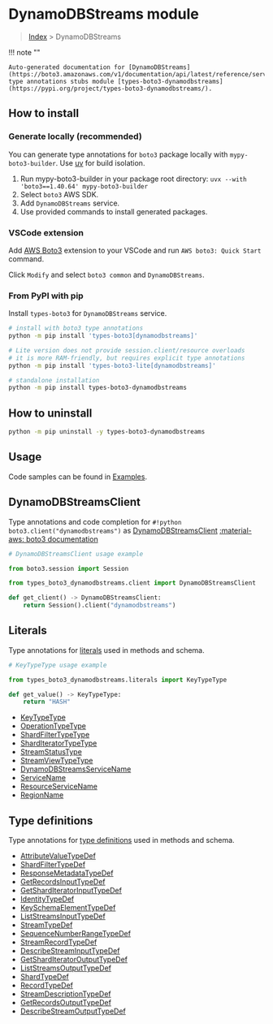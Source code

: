 #  DynamoDBStreams module

> [Index](../README.md) > DynamoDBStreams

!!! note ""

    Auto-generated documentation for [DynamoDBStreams](https://boto3.amazonaws.com/v1/documentation/api/latest/reference/services/dynamodbstreams.html#dynamodbstreams)
    type annotations stubs module [types-boto3-dynamodbstreams](https://pypi.org/project/types-boto3-dynamodbstreams/).

## How to install

### Generate locally (recommended)

You can generate type annotations for `boto3` package locally with `mypy-boto3-builder`.
Use [uv](https://docs.astral.sh/uv/getting-started/installation/) for build isolation.

1. Run mypy-boto3-builder in your package root directory: `uvx --with 'boto3==1.40.64' mypy-boto3-builder`
1. Select `boto3` AWS SDK.
1. Add `DynamoDBStreams` service.
1. Use provided commands to install generated packages.


### VSCode extension

Add [AWS Boto3](https://marketplace.visualstudio.com/items?itemName=Boto3typed.boto3-ide)
extension to your VSCode and run `AWS boto3: Quick Start` command.

Click `Modify` and select `boto3 common` and `DynamoDBStreams`.


### From PyPI with pip

Install `types-boto3` for `DynamoDBStreams` service.

```bash
# install with boto3 type annotations
python -m pip install 'types-boto3[dynamodbstreams]'

# Lite version does not provide session.client/resource overloads
# it is more RAM-friendly, but requires explicit type annotations
python -m pip install 'types-boto3-lite[dynamodbstreams]'

# standalone installation
python -m pip install types-boto3-dynamodbstreams
```



## How to uninstall

```bash
python -m pip uninstall -y types-boto3-dynamodbstreams
```

## Usage

Code samples can be found in [Examples](./usage.md).

## DynamoDBStreamsClient

Type annotations and code completion for  `#!python boto3.client("dynamodbstreams")` as [DynamoDBStreamsClient](./client.md)
[:material-aws: boto3 documentation](https://boto3.amazonaws.com/v1/documentation/api/latest/reference/services/dynamodbstreams.html#DynamoDBStreams.Client)

```python
# DynamoDBStreamsClient usage example

from boto3.session import Session

from types_boto3_dynamodbstreams.client import DynamoDBStreamsClient

def get_client() -> DynamoDBStreamsClient:
    return Session().client("dynamodbstreams")
```









## Literals

Type annotations for [literals](./literals.md) used in methods and schema.

```python
# KeyTypeType usage example

from types_boto3_dynamodbstreams.literals import KeyTypeType

def get_value() -> KeyTypeType:
    return "HASH"
```

- [KeyTypeType](./literals.md#keytypetype)
- [OperationTypeType](./literals.md#operationtypetype)
- [ShardFilterTypeType](./literals.md#shardfiltertypetype)
- [ShardIteratorTypeType](./literals.md#sharditeratortypetype)
- [StreamStatusType](./literals.md#streamstatustype)
- [StreamViewTypeType](./literals.md#streamviewtypetype)
- [DynamoDBStreamsServiceName](./literals.md#dynamodbstreamsservicename)
- [ServiceName](./literals.md#servicename)
- [ResourceServiceName](./literals.md#resourceservicename)
- [RegionName](./literals.md#regionname)




## Type definitions

Type annotations for [type definitions](./type_defs.md) used in methods and schema.

- [AttributeValueTypeDef](./type_defs.md#attributevaluetypedef)
- [ShardFilterTypeDef](./type_defs.md#shardfiltertypedef)
- [ResponseMetadataTypeDef](./type_defs.md#responsemetadatatypedef)
- [GetRecordsInputTypeDef](./type_defs.md#getrecordsinputtypedef)
- [GetShardIteratorInputTypeDef](./type_defs.md#getsharditeratorinputtypedef)
- [IdentityTypeDef](./type_defs.md#identitytypedef)
- [KeySchemaElementTypeDef](./type_defs.md#keyschemaelementtypedef)
- [ListStreamsInputTypeDef](./type_defs.md#liststreamsinputtypedef)
- [StreamTypeDef](./type_defs.md#streamtypedef)
- [SequenceNumberRangeTypeDef](./type_defs.md#sequencenumberrangetypedef)
- [StreamRecordTypeDef](./type_defs.md#streamrecordtypedef)
- [DescribeStreamInputTypeDef](./type_defs.md#describestreaminputtypedef)
- [GetShardIteratorOutputTypeDef](./type_defs.md#getsharditeratoroutputtypedef)
- [ListStreamsOutputTypeDef](./type_defs.md#liststreamsoutputtypedef)
- [ShardTypeDef](./type_defs.md#shardtypedef)
- [RecordTypeDef](./type_defs.md#recordtypedef)
- [StreamDescriptionTypeDef](./type_defs.md#streamdescriptiontypedef)
- [GetRecordsOutputTypeDef](./type_defs.md#getrecordsoutputtypedef)
- [DescribeStreamOutputTypeDef](./type_defs.md#describestreamoutputtypedef)

